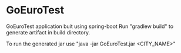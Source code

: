 # GoEuroTest

GoEuroTest application buit using spring-boot
Run "gradlew build" to generate artifact in build directory.

To run the generated jar use "java -jar GoEuroTest.jar <CITY_NAME>"

